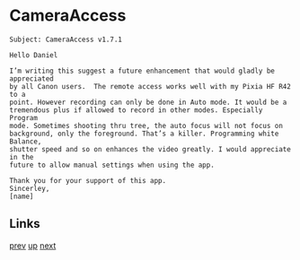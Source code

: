 # CameraAccess

    Subject: CameraAccess v1.7.1

    Hello Daniel

    I’m writing this suggest a future enhancement that would gladly be appreciated
    by all Canon users.  The remote access works well with my Pixia HF R42 to a
    point. However recording can only be done in Auto mode. It would be a
    tremendous plus if allowed to record in other modes. Especially Program
    mode. Sometimes shooting thru tree, the auto focus will not focus on
    background, only the foreground. That’s a killer. Programming white Balance,
    shutter speed and so on enhances the video greatly. I would appreciate in the
    future to allow manual settings when using the app.

    Thank you for your support of this app. 
    Sincerley,
    [name]

## Links

[prev](2019-03-06.md) [up](../) [next](2019-03-15.md)
